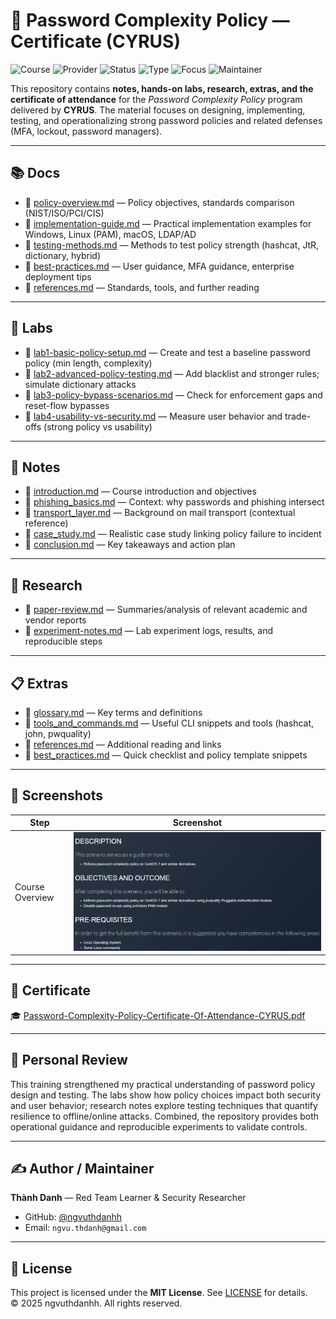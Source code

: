 # 🔐 Password Complexity Policy — Certificate (CYRUS)

![Course](https://img.shields.io/badge/Course-Password%20Complexity%20Policy-blue?style=flat-square&logo=keycdn)
![Provider](https://img.shields.io/badge/Provider-CYRUS-critical?style=flat-square&logo=apache)
![Status](https://img.shields.io/badge/Status-Completed-brightgreen?style=flat-square&logo=verizon)
![Type](https://img.shields.io/badge/Type-Certificate-orange?style=flat-square&logo=readthedocs)
![Focus](https://img.shields.io/badge/Focus-Password%20Security%20%26%20Policy-informational?style=flat-square&logo=lock)
![Maintainer](https://img.shields.io/badge/Maintainer-Thành%20Danh-blueviolet?style=flat-square&logo=github)

This repository contains **notes, hands-on labs, research, extras, and the certificate of attendance** for the *Password Complexity Policy* program delivered by **CYRUS**. The material focuses on designing, implementing, testing, and operationalizing strong password policies and related defenses (MFA, lockout, password managers).

---

## 📚 Docs
- 📄 [policy-overview.md](./docs/policy-overview.md) — Policy objectives, standards comparison (NIST/ISO/PCI/CIS)  
- 📄 [implementation-guide.md](./docs/implementation-guide.md) — Practical implementation examples for Windows, Linux (PAM), macOS, LDAP/AD  
- 📄 [testing-methods.md](./docs/testing-methods.md) — Methods to test policy strength (hashcat, JtR, dictionary, hybrid)  
- 📄 [best-practices.md](./docs/best-practices.md) — User guidance, MFA guidance, enterprise deployment tips  
- 📄 [references.md](./docs/references.md) — Standards, tools, and further reading

---

## 🧪 Labs
- 🔧 [lab1-basic-policy-setup.md](./labs/lab1-basic-policy-setup.md) — Create and test a baseline password policy (min length, complexity)  
- 🔧 [lab2-advanced-policy-testing.md](./labs/lab2-advanced-policy-testing.md) — Add blacklist and stronger rules; simulate dictionary attacks  
- 🔧 [lab3-policy-bypass-scenarios.md](./labs/lab3-policy-bypass-scenarios.md) — Check for enforcement gaps and reset-flow bypasses  
- 🔧 [lab4-usability-vs-security.md](./labs/lab4-usability-vs-security.md) — Measure user behavior and trade-offs (strong policy vs usability)

---

## 📝 Notes
- 📄 [introduction.md](./notes/introduction.md) — Course introduction and objectives  
- 📄 [phishing_basics.md](./notes/phishing_basics.md) — Context: why passwords and phishing intersect  
- 📄 [transport_layer.md](./notes/transport_layer.md) — Background on mail transport (contextual reference)  
- 📄 [case_study.md](./notes/case_study.md) — Realistic case study linking policy failure to incident  
- 📄 [conclusion.md](./notes/conclusion.md) — Key takeaways and action plan

---

## 🔬 Research
- 📑 [paper-review.md](./research/paper-review.md) — Summaries/analysis of relevant academic and vendor reports  
- 📑 [experiment-notes.md](./research/experiment-notes.md) — Lab experiment logs, results, and reproducible steps

---

## 📋 Extras
- 📄 [glossary.md](./extras/glossary.md) — Key terms and definitions  
- 📄 [tools_and_commands.md](./extras/tools_and_commands.md) — Useful CLI snippets and tools (hashcat, john, pwquality)  
- 📄 [references.md](./extras/references.md) — Additional reading and links  
- 📄 [best_practices.md](./extras/best_practices.md) — Quick checklist and policy template snippets

---

## 📸 Screenshots

| Step | Screenshot |
|------|------------|
| Course Overview | ![](./screenshots/course-des.png) |

---

## 📜 Certificate

🎓 [Password-Complexity-Policy-Certificate-Of-Attendance-CYRUS.pdf](./cert/ngvu.thdanh-Password-complexity-policy-Certificate-of-attendance-CYRUS.pdf)  


---

## 📝 Personal Review

This training strengthened my practical understanding of password policy design and testing. The labs show how policy choices impact both security and user behavior; research notes explore testing techniques that quantify resilience to offline/online attacks. Combined, the repository provides both operational guidance and reproducible experiments to validate controls.

---

## ✍️ Author / Maintainer

**Thành Danh** — Red Team Learner & Security Researcher  

- GitHub: [@ngvuthdanhh](https://github.com/ngvuthdanhh)  
- Email: `ngvu.thdanh@gmail.com`

---

## 📄 License

This project is licensed under the **MIT License**. See [LICENSE](./LICENSE) for details.  
© 2025 ngvuthdanhh. All rights reserved.
